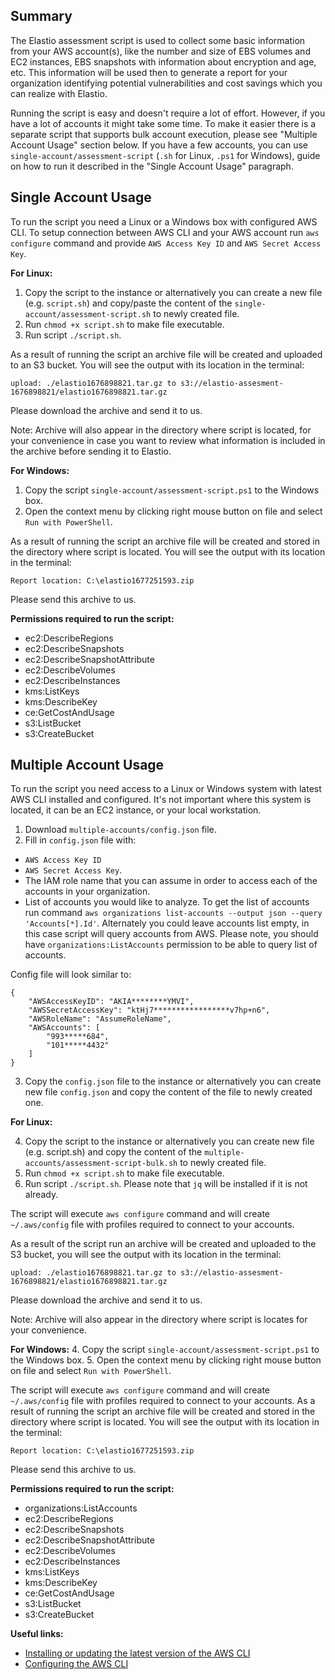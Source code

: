 ## Summary
The Elastio assessment script is used to collect some basic information from your AWS account(s), like the number and size of EBS volumes and EC2 instances, EBS snapshots with information about encryption and age, etc. This information will be used then to generate a report for your organization identifying potential vulnerabilities and cost savings which you can realize with Elastio.

Running the script is easy and doesn't require a lot of effort. However, if you have a lot of accounts it might take some time. To make it easier there is a separate script that supports bulk account execution, please see "Multiple Account Usage" section below. If you have a few accounts, you can use `single-account/assessment-script` (`.sh` for Linux, `.ps1` for Windows), guide on how to run it described in the "Single Account Usage" paragraph.

## Single Account Usage
To run the script you need a Linux or a Windows box with configured AWS CLI.
To setup connection  between AWS CLI and your AWS account run `aws configure` command and provide `AWS Access Key ID` and `AWS Secret Access Key`.

**For Linux:**
1. Copy the script to the instance or alternatively you can create a new file (e.g. `script.sh`) and copy/paste the content of the `single-account/assessment-script.sh` to newly created file.
2. Run `chmod +x script.sh` to make file executable.
3. Run script `./script.sh`.

As a result of running the script an archive file will be created and uploaded to an S3 bucket.  You will see the output with its location in the terminal:
```
upload: ./elastio1676898821.tar.gz to s3://elastio-assesment-1676898821/elastio1676898821.tar.gz
```

Please download the archive and send it to us. 

Note: Archive will also appear in the directory where script is located, for your convenience in case you want to review what information is included in the archive before sending it to Elastio.

**For Windows:**
1. Copy the script `single-account/assessment-script.ps1` to the Windows box.
2. Open the context menu by clicking right mouse button on file and select `Run with PowerShell`.

As a result of running the script an archive file will be created and stored in the directory where script is located.  You will see the output with its location in the terminal:

```
Report location: C:\elastio1677251593.zip
```

Please send this archive to us.

**Permissions required to run the script:**
- ec2:DescribeRegions
- ec2:DescribeSnapshots
- ec2:DescribeSnapshotAttribute
- ec2:DescribeVolumes
- ec2:DescribeInstances
- kms:ListKeys
- kms:DescribeKey
- ce:GetCostAndUsage
- s3:ListBucket
- s3:CreateBucket

## Multiple Account Usage
To run the script you need access to a Linux or Windows system with latest AWS CLI installed and configured. It's not important where this system is located, it can be an EC2 instance, or your local workstation.

1. Download `multiple-accounts/config.json` file.
2. Fill in `config.json` file with:
 - `AWS Access Key ID`
 - `AWS Secret Access Key`.
 - The IAM role name that you can assume in order to access each of the accounts in your organization.
 - List of accounts you would like to analyze. To get the list of accounts run command `aws organizations list-accounts --output json --query 'Accounts[*].Id'`. Alternately you could leave accounts list empty, in this case script will query accounts from AWS. Please note, you should have `organizations:ListAccounts` permission to be able to query list of accounts.

Config file will look similar to:
```
{
	"AWSAccessKeyID": "AKIA********YMVI",
	"AWSSecretAccessKey": "ktHj7*****************v7hp+n6",
	"AWSRoleName": "AssumeRoleName",
	"AWSAccounts": [
		"993*****684",
		"101*****4432"
	]
}
```
3. Copy the `config.json` file to the instance or alternatively you can create new file `config.json` and copy the content of the file to newly created one.

**For Linux:**

4. Copy the script to the instance or alternatively you can create new file (e.g. script.sh) and copy the content of the `multiple-accounts/assessment-script-bulk.sh` to newly created file.
5. Run `chmod +x script.sh` to make file executable.
6. Run script `./script.sh`. Please note that `jq` will be installed if it is not already.

The script will execute `aws configure` command and will create `~/.aws/config` file with profiles required to connect to your accounts.

As a result of the script run an archive will be created and uploaded to the S3 bucket, you will see the output with its location in the terminal:
```
upload: ./elastio1676898821.tar.gz to s3://elastio-assesment-1676898821/elastio1676898821.tar.gz
```

Please download the archive and send it to us.

Note: Archive will also appear in the directory where script is locates for your convenience.

**For Windows:**
4. Copy the script `single-account/assessment-script.ps1` to the Windows box.
5. Open the context menu by clicking right mouse button on file and select `Run with PowerShell`.

The script will execute `aws configure` command and will create `~/.aws/config` file with profiles required to connect to your accounts.
As a result of running the script an archive file will be created and stored in the directory where script is located.  You will see the output with its location in the terminal:

```
Report location: C:\elastio1677251593.zip
```

Please send this archive to us.


**Permissions required to run the script:**
- organizations:ListAccounts
- ec2:DescribeRegions
- ec2:DescribeSnapshots
- ec2:DescribeSnapshotAttribute
- ec2:DescribeVolumes
- ec2:DescribeInstances
- kms:ListKeys
- kms:DescribeKey
- ce:GetCostAndUsage
- s3:ListBucket
- s3:CreateBucket

**Useful links:**
 - [Installing or updating the latest version of the AWS CLI](https://docs.aws.amazon.com/cli/latest/userguide/getting-started-install.html)
 - [Configuring the AWS CLI](https://docs.aws.amazon.com/cli/latest/userguide/cli-configure-quickstart.html)
